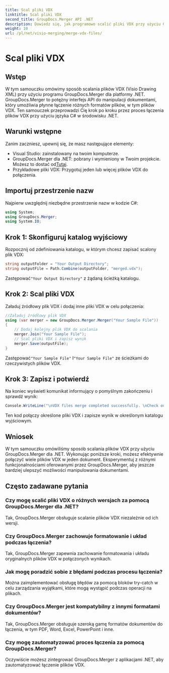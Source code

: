 ```yaml
---
title: Scal pliki VDX
linktitle: Scal pliki VDX
second_title: GroupDocs.Merger API .NET
description: Dowiedz się, jak programowo scalić pliki VDX przy użyciu GroupDocs.Merger dla .NET. Ten samouczek zawiera przewodnik krok po kroku.
weight: 10
url: /pl/net/visio-merging/merge-vdx-files/
---
```


# Scal pliki VDX

## Wstęp
W tym samouczku omówimy sposób scalania plików VDX (Visio Drawing XML) przy użyciu programu GroupDocs.Merger dla platformy .NET. GroupDocs.Merger to potężny interfejs API do manipulacji dokumentami, który umożliwia płynne łączenie różnych formatów plików, w tym plików VDX. Ten samouczek przeprowadzi Cię krok po kroku przez proces łączenia plików VDX przy użyciu języka C# w środowisku .NET.
## Warunki wstępne
Zanim zaczniesz, upewnij się, że masz następujące elementy:
- Visual Studio: zainstalowany na twoim komputerze.
-  GroupDocs.Merger dla .NET: pobrany i wymieniony w Twoim projekcie. Możesz to dostać od[Tutaj](https://releases.groupdocs.com/merger/net/).
- Przykładowe pliki VDX: Przygotuj jeden lub więcej plików VDX do połączenia.

## Importuj przestrzenie nazw
Najpierw uwzględnij niezbędne przestrzenie nazw w kodzie C#:
```csharp
using System; 
using GroupDocs.Merger;
using System.IO;
```
## Krok 1: Skonfiguruj katalog wyjściowy
Rozpocznij od zdefiniowania katalogu, w którym chcesz zapisać scalony plik VDX:
```csharp
string outputFolder = "Your Output Directory";
string outputFile = Path.Combine(outputFolder, "merged.vdx");
```
 Zastępować`"Your Output Directory"` z żądaną ścieżką katalogu.
## Krok 2: Scal pliki VDX
Załaduj źródłowy plik VDX i dodaj inne pliki VDX w celu połączenia:
```csharp
//Załaduj źródłowy plik VDX
using (var merger = new GroupDocs.Merger.Merger("Your Sample File"))
{
    // Dodaj kolejny plik VDX do scalania
    merger.Join("Your Sample File");
    // Scal pliki VDX i zapisz wynik
    merger.Save(outputFile);
}
```
 Zastępować`"Your Sample File"` I`"Your Sample File"` ze ścieżkami do rzeczywistych plików VDX.
## Krok 3: Zapisz i potwierdź
Na koniec wyświetl komunikat informujący o pomyślnym zakończeniu i sprawdź wynik:
```csharp
Console.WriteLine("\nVDX files merge completed successfully. \nCheck output in {0}", outputFolder);
```
Ten kod połączy określone pliki VDX i zapisze wynik w określonym katalogu wyjściowym.

## Wniosek
W tym samouczku omówiliśmy sposób scalania plików VDX przy użyciu GroupDocs.Merger dla .NET. Wykonując poniższe kroki, możesz efektywnie połączyć wiele plików VDX w jeden dokument. Eksperymentuj z różnymi funkcjonalnościami oferowanymi przez GroupDocs.Merger, aby jeszcze bardziej ulepszyć możliwości manipulowania dokumentami.

## Często zadawane pytania
### Czy mogę scalić pliki VDX o różnych wersjach za pomocą GroupDocs.Merger dla .NET?
Tak, GroupDocs.Merger obsługuje scalanie plików VDX niezależnie od ich wersji.
### Czy GroupDocs.Merger zachowuje formatowanie i układ podczas łączenia?
Tak, GroupDocs.Merger zapewnia zachowanie formatowania i układu oryginalnych plików VDX w połączonych wynikach.
### Jak mogę poradzić sobie z błędami podczas procesu łączenia?
Można zaimplementować obsługę błędów za pomocą bloków try-catch w celu zarządzania wyjątkami, które mogą wystąpić podczas operacji na plikach.
### Czy GroupDocs.Merger jest kompatybilny z innymi formatami dokumentów?
Tak, GroupDocs.Merger obsługuje szeroką gamę formatów dokumentów do łączenia, w tym PDF, Word, Excel, PowerPoint i inne.
### Czy mogę zautomatyzować proces łączenia za pomocą GroupDocs.Merger?
Oczywiście możesz zintegrować GroupDocs.Merger z aplikacjami .NET, aby zautomatyzować łączenie plików VDX.